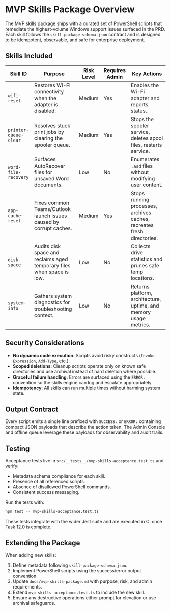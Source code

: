 # MVP Skills Package Overview

The MVP skills package ships with a curated set of PowerShell scripts that remediate the highest-volume Windows support issues surfaced in the PRD. Each skill follows the `skill-package-schema.json` contract and is designed to be idempotent, observable, and safe for enterprise deployment.

## Skills Included

| Skill ID | Purpose | Risk Level | Requires Admin | Key Actions |
| --- | --- | --- | --- | --- |
| `wifi-reset` | Restores Wi-Fi connectivity when the adapter is disabled. | Medium | Yes | Enables the Wi-Fi adapter and reports status. |
| `printer-queue-clear` | Resolves stuck print jobs by clearing the spooler queue. | Medium | Yes | Stops the spooler service, deletes spool files, restarts service. |
| `word-file-recovery` | Surfaces AutoRecover files for unsaved Word documents. | Low | No | Enumerates `.asd` files without modifying user content. |
| `app-cache-reset` | Fixes common Teams/Outlook launch issues caused by corrupt caches. | Medium | Yes | Stops running processes, archives caches, recreates fresh directories. |
| `disk-space` | Audits disk space and reclaims aged temporary files when space is low. | Low | No | Collects drive statistics and prunes safe temp locations. |
| `system-info` | Gathers system diagnostics for troubleshooting context. | Low | No | Returns platform, architecture, uptime, and memory usage metrics. |

## Security Considerations

- **No dynamic code execution**: Scripts avoid risky constructs (`Invoke-Expression`, `Add-Type`, etc.).
- **Scoped deletions**: Cleanup scripts operate only on known safe directories and use archival instead of hard deletion where possible.
- **Graceful failure handling**: Errors are surfaced using the `ERROR:` convention so the skills engine can log and escalate appropriately.
- **Idempotency**: All skills can run multiple times without harming system state.

## Output Contract

Every script emits a single line prefixed with `SUCCESS:` or `ERROR:` containing compact JSON payloads that describe the action taken. The Admin Console and offline queue leverage these payloads for observability and audit trails.

## Testing

Acceptance tests live in `src/__tests__/mvp-skills-acceptance.test.ts` and verify:

- Metadata schema compliance for each skill.
- Presence of all referenced scripts.
- Absence of disallowed PowerShell commands.
- Consistent success messaging.

Run the tests with:

```bash
npm test -- mvp-skills-acceptance.test.ts
```

These tests integrate with the wider Jest suite and are executed in CI once Task 12.0 is complete.

## Extending the Package

When adding new skills:

1. Define metadata following `skill-package-schema.json`.
2. Implement PowerShell scripts using the success/error output convention.
3. Update `docs/mvp-skills-package.md` with purpose, risk, and admin requirements.
4. Extend `mvp-skills-acceptance.test.ts` to include the new skill.
5. Ensure any destructive operations either prompt for elevation or use archival safeguards.
